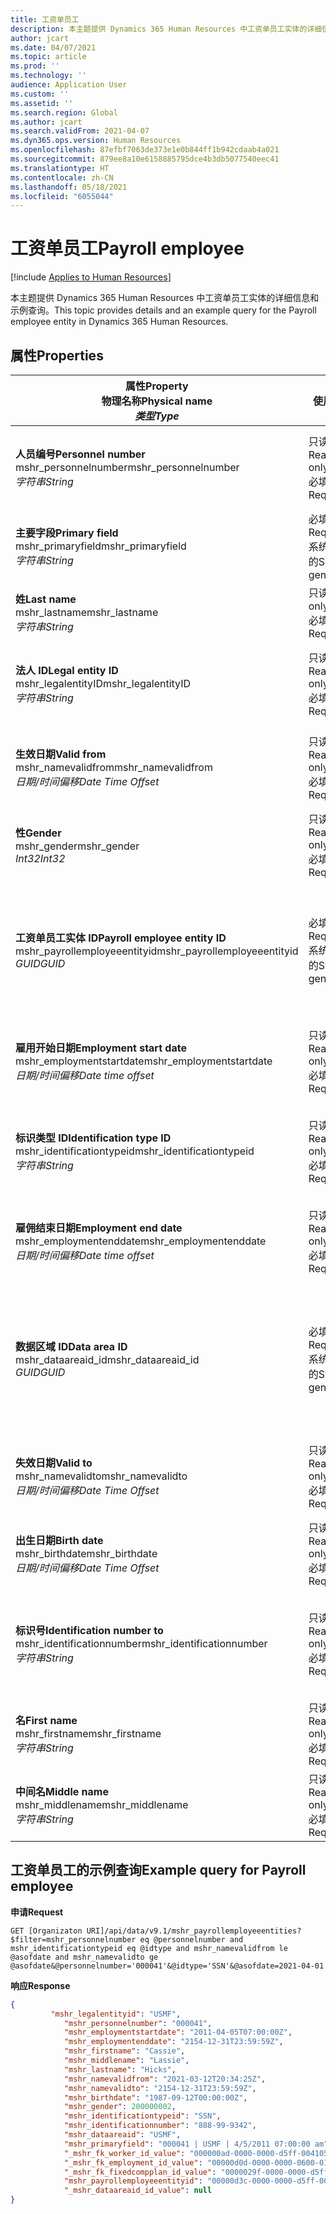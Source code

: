 ```yaml
---
title: 工资单员工
description: 本主题提供 Dynamics 365 Human Resources 中工资单员工实体的详细信息和示例查询。
author: jcart
ms.date: 04/07/2021
ms.topic: article
ms.prod: ''
ms.technology: ''
audience: Application User
ms.custom: ''
ms.assetid: ''
ms.search.region: Global
ms.author: jcart
ms.search.validFrom: 2021-04-07
ms.dyn365.ops.version: Human Resources
ms.openlocfilehash: 87efbf7063de373e1e0b844ff1b942cdaab4a021
ms.sourcegitcommit: 879ee8a10e6158885795dce4b3db5077540eec41
ms.translationtype: HT
ms.contentlocale: zh-CN
ms.lasthandoff: 05/18/2021
ms.locfileid: "6055044"
---
```

# <a name="payroll-employee"></a><span data-ttu-id="0a3db-103">工资单员工</span><span class="sxs-lookup"><span data-stu-id="0a3db-103">Payroll employee</span></span>

[!include [Applies to Human Resources](../includes/applies-to-hr.md)]

<span data-ttu-id="0a3db-104">本主题提供 Dynamics 365 Human Resources 中工资单员工实体的详细信息和示例查询。</span><span class="sxs-lookup"><span data-stu-id="0a3db-104">This topic provides details and an example query for the Payroll employee entity in Dynamics 365 Human Resources.</span></span>

## <a name="properties"></a><span data-ttu-id="0a3db-105">属性</span><span class="sxs-lookup"><span data-stu-id="0a3db-105">Properties</span></span>

| <span data-ttu-id="0a3db-106">属性</span><span class="sxs-lookup"><span data-stu-id="0a3db-106">Property</span></span><br><span data-ttu-id="0a3db-107">**物理名称**</span><span class="sxs-lookup"><span data-stu-id="0a3db-107">**Physical name**</span></span><br><span data-ttu-id="0a3db-108">**_类型_**</span><span class="sxs-lookup"><span data-stu-id="0a3db-108">**_Type_**</span></span> | <span data-ttu-id="0a3db-109">使用</span><span class="sxs-lookup"><span data-stu-id="0a3db-109">Use</span></span> | <span data-ttu-id="0a3db-110">说明</span><span class="sxs-lookup"><span data-stu-id="0a3db-110">Description</span></span> |
| --- | --- | --- |
| <span data-ttu-id="0a3db-111">**人员编号**</span><span class="sxs-lookup"><span data-stu-id="0a3db-111">**Personnel number**</span></span><br><span data-ttu-id="0a3db-112">mshr_personnelnumber</span><span class="sxs-lookup"><span data-stu-id="0a3db-112">mshr_personnelnumber</span></span><br><span data-ttu-id="0a3db-113">*字符串*</span><span class="sxs-lookup"><span data-stu-id="0a3db-113">*String*</span></span> | <span data-ttu-id="0a3db-114">只读</span><span class="sxs-lookup"><span data-stu-id="0a3db-114">Read-only</span></span><br><span data-ttu-id="0a3db-115">必填</span><span class="sxs-lookup"><span data-stu-id="0a3db-115">Required</span></span> | <span data-ttu-id="0a3db-116">员工的唯一人员编号。</span><span class="sxs-lookup"><span data-stu-id="0a3db-116">The employee's unique personnel number.</span></span> |
| <span data-ttu-id="0a3db-117">**主要字段**</span><span class="sxs-lookup"><span data-stu-id="0a3db-117">**Primary field**</span></span><br><span data-ttu-id="0a3db-118">mshr_primaryfield</span><span class="sxs-lookup"><span data-stu-id="0a3db-118">mshr_primaryfield</span></span><br><span data-ttu-id="0a3db-119">*字符串*</span><span class="sxs-lookup"><span data-stu-id="0a3db-119">*String*</span></span> | <span data-ttu-id="0a3db-120">必填</span><span class="sxs-lookup"><span data-stu-id="0a3db-120">Required</span></span><br><span data-ttu-id="0a3db-121">系统生成的</span><span class="sxs-lookup"><span data-stu-id="0a3db-121">System generated</span></span> |  |
| <span data-ttu-id="0a3db-122">**姓**</span><span class="sxs-lookup"><span data-stu-id="0a3db-122">**Last name**</span></span><br><span data-ttu-id="0a3db-123">mshr_lastname</span><span class="sxs-lookup"><span data-stu-id="0a3db-123">mshr_lastname</span></span><br><span data-ttu-id="0a3db-124">*字符串*</span><span class="sxs-lookup"><span data-stu-id="0a3db-124">*String*</span></span> | <span data-ttu-id="0a3db-125">只读</span><span class="sxs-lookup"><span data-stu-id="0a3db-125">Read only</span></span><br><span data-ttu-id="0a3db-126">必填</span><span class="sxs-lookup"><span data-stu-id="0a3db-126">Required</span></span> | <span data-ttu-id="0a3db-127">员工姓氏。</span><span class="sxs-lookup"><span data-stu-id="0a3db-127">Employee last name.</span></span> |
| <span data-ttu-id="0a3db-128">**法人 ID**</span><span class="sxs-lookup"><span data-stu-id="0a3db-128">**Legal entity ID**</span></span><br><span data-ttu-id="0a3db-129">mshr_legalentityID</span><span class="sxs-lookup"><span data-stu-id="0a3db-129">mshr_legalentityID</span></span><br><span data-ttu-id="0a3db-130">*字符串*</span><span class="sxs-lookup"><span data-stu-id="0a3db-130">*String*</span></span> | <span data-ttu-id="0a3db-131">只读</span><span class="sxs-lookup"><span data-stu-id="0a3db-131">Read-only</span></span><br><span data-ttu-id="0a3db-132">必填</span><span class="sxs-lookup"><span data-stu-id="0a3db-132">Required</span></span> | <span data-ttu-id="0a3db-133">指定法人（公司）。</span><span class="sxs-lookup"><span data-stu-id="0a3db-133">Specifies the legal entity (company).</span></span> |
| <span data-ttu-id="0a3db-134">**生效日期**</span><span class="sxs-lookup"><span data-stu-id="0a3db-134">**Valid from**</span></span><br><span data-ttu-id="0a3db-135">mshr_namevalidfrom</span><span class="sxs-lookup"><span data-stu-id="0a3db-135">mshr_namevalidfrom</span></span><br><span data-ttu-id="0a3db-136">*日期/时间偏移*</span><span class="sxs-lookup"><span data-stu-id="0a3db-136">*Date Time Offset*</span></span> | <span data-ttu-id="0a3db-137">只读</span><span class="sxs-lookup"><span data-stu-id="0a3db-137">Read-only</span></span> <br><span data-ttu-id="0a3db-138">必填</span><span class="sxs-lookup"><span data-stu-id="0a3db-138">Required</span></span> | <span data-ttu-id="0a3db-139">员工信息有效的开始日期。</span><span class="sxs-lookup"><span data-stu-id="0a3db-139">Date the employee information is valid from.</span></span>  |
| <span data-ttu-id="0a3db-140">**性**</span><span class="sxs-lookup"><span data-stu-id="0a3db-140">**Gender**</span></span><br><span data-ttu-id="0a3db-141">mshr_gender</span><span class="sxs-lookup"><span data-stu-id="0a3db-141">mshr_gender</span></span><br><span data-ttu-id="0a3db-142">*Int32*</span><span class="sxs-lookup"><span data-stu-id="0a3db-142">*Int32*</span></span> | <span data-ttu-id="0a3db-143">只读</span><span class="sxs-lookup"><span data-stu-id="0a3db-143">Read-only</span></span><br><span data-ttu-id="0a3db-144">必填</span><span class="sxs-lookup"><span data-stu-id="0a3db-144">Required</span></span> | <span data-ttu-id="0a3db-145">员工的性别。</span><span class="sxs-lookup"><span data-stu-id="0a3db-145">The employee's gender.</span></span> |
| <span data-ttu-id="0a3db-146">**工资单员工实体 ID**</span><span class="sxs-lookup"><span data-stu-id="0a3db-146">**Payroll employee entity ID**</span></span><br><span data-ttu-id="0a3db-147">mshr_payrollemployeeentityid</span><span class="sxs-lookup"><span data-stu-id="0a3db-147">mshr_payrollemployeeentityid</span></span><br><span data-ttu-id="0a3db-148">*GUID*</span><span class="sxs-lookup"><span data-stu-id="0a3db-148">*GUID*</span></span> | <span data-ttu-id="0a3db-149">必填</span><span class="sxs-lookup"><span data-stu-id="0a3db-149">Required</span></span><br><span data-ttu-id="0a3db-150">系统生成的</span><span class="sxs-lookup"><span data-stu-id="0a3db-150">System generated</span></span> | <span data-ttu-id="0a3db-151">系统生成的用于唯一标识员工的 GUID 值。</span><span class="sxs-lookup"><span data-stu-id="0a3db-151">A system-generated GUID value to uniquely identify the employee.</span></span> |
| <span data-ttu-id="0a3db-152">**雇用开始日期**</span><span class="sxs-lookup"><span data-stu-id="0a3db-152">**Employment start date**</span></span><br><span data-ttu-id="0a3db-153">mshr_employmentstartdate</span><span class="sxs-lookup"><span data-stu-id="0a3db-153">mshr_employmentstartdate</span></span><br><span data-ttu-id="0a3db-154">*日期/时间偏移*</span><span class="sxs-lookup"><span data-stu-id="0a3db-154">*Date time offset*</span></span> | <span data-ttu-id="0a3db-155">只读</span><span class="sxs-lookup"><span data-stu-id="0a3db-155">Read-only</span></span><br><span data-ttu-id="0a3db-156">必填</span><span class="sxs-lookup"><span data-stu-id="0a3db-156">Required</span></span> | <span data-ttu-id="0a3db-157">员工受雇用的开始日期。</span><span class="sxs-lookup"><span data-stu-id="0a3db-157">The start date of the employee's employment.</span></span> |
| <span data-ttu-id="0a3db-158">**标识类型 ID**</span><span class="sxs-lookup"><span data-stu-id="0a3db-158">**Identification type ID**</span></span><br><span data-ttu-id="0a3db-159">mshr_identificationtypeid</span><span class="sxs-lookup"><span data-stu-id="0a3db-159">mshr_identificationtypeid</span></span><br><span data-ttu-id="0a3db-160">*字符串*</span><span class="sxs-lookup"><span data-stu-id="0a3db-160">*String*</span></span> |<span data-ttu-id="0a3db-161">只读</span><span class="sxs-lookup"><span data-stu-id="0a3db-161">Read-only</span></span><br><span data-ttu-id="0a3db-162">必填</span><span class="sxs-lookup"><span data-stu-id="0a3db-162">Required</span></span> | <span data-ttu-id="0a3db-163">针对员工定义的标识类型。</span><span class="sxs-lookup"><span data-stu-id="0a3db-163">The identification type defined for the employee.</span></span> |
| <span data-ttu-id="0a3db-164">**雇佣结束日期**</span><span class="sxs-lookup"><span data-stu-id="0a3db-164">**Employment end date**</span></span><br><span data-ttu-id="0a3db-165">mshr_employmentenddate</span><span class="sxs-lookup"><span data-stu-id="0a3db-165">mshr_employmentenddate</span></span><br><span data-ttu-id="0a3db-166">*日期/时间偏移*</span><span class="sxs-lookup"><span data-stu-id="0a3db-166">*Date time offset*</span></span> | <span data-ttu-id="0a3db-167">只读</span><span class="sxs-lookup"><span data-stu-id="0a3db-167">Read-only</span></span><br><span data-ttu-id="0a3db-168">必填</span><span class="sxs-lookup"><span data-stu-id="0a3db-168">Required</span></span> |<span data-ttu-id="0a3db-169">员工受雇用的结束日期。</span><span class="sxs-lookup"><span data-stu-id="0a3db-169">The end of the employee's employment.</span></span>  |
| <span data-ttu-id="0a3db-170">**数据区域 ID**</span><span class="sxs-lookup"><span data-stu-id="0a3db-170">**Data area ID**</span></span><br><span data-ttu-id="0a3db-171">mshr_dataareaid_id</span><span class="sxs-lookup"><span data-stu-id="0a3db-171">mshr_dataareaid_id</span></span><br><span data-ttu-id="0a3db-172">*GUID*</span><span class="sxs-lookup"><span data-stu-id="0a3db-172">*GUID*</span></span> | <span data-ttu-id="0a3db-173">必填</span><span class="sxs-lookup"><span data-stu-id="0a3db-173">Required</span></span> <br><span data-ttu-id="0a3db-174">系统生成的</span><span class="sxs-lookup"><span data-stu-id="0a3db-174">System generated</span></span> | <span data-ttu-id="0a3db-175">系统生成的标识法人（公司）的 GUID 值。</span><span class="sxs-lookup"><span data-stu-id="0a3db-175">System-generated GUID value identifying the legal entity (company).</span></span> |
| <span data-ttu-id="0a3db-176">**失效日期**</span><span class="sxs-lookup"><span data-stu-id="0a3db-176">**Valid to**</span></span><br><span data-ttu-id="0a3db-177">mshr_namevalidto</span><span class="sxs-lookup"><span data-stu-id="0a3db-177">mshr_namevalidto</span></span><br><span data-ttu-id="0a3db-178">*日期/时间偏移*</span><span class="sxs-lookup"><span data-stu-id="0a3db-178">*Date Time Offset*</span></span> |  <span data-ttu-id="0a3db-179">只读</span><span class="sxs-lookup"><span data-stu-id="0a3db-179">Read-only</span></span><br><span data-ttu-id="0a3db-180">必填</span><span class="sxs-lookup"><span data-stu-id="0a3db-180">Required</span></span> | <span data-ttu-id="0a3db-181">员工信息有效的结束日期。</span><span class="sxs-lookup"><span data-stu-id="0a3db-181">Date the employee information is valid to.</span></span> |
| <span data-ttu-id="0a3db-182">**出生日期**</span><span class="sxs-lookup"><span data-stu-id="0a3db-182">**Birth date**</span></span><br><span data-ttu-id="0a3db-183">mshr_birthdate</span><span class="sxs-lookup"><span data-stu-id="0a3db-183">mshr_birthdate</span></span><br><span data-ttu-id="0a3db-184">*日期/时间偏移*</span><span class="sxs-lookup"><span data-stu-id="0a3db-184">*Date Time Offset*</span></span> | <span data-ttu-id="0a3db-185">只读</span><span class="sxs-lookup"><span data-stu-id="0a3db-185">Read-only</span></span> <br><span data-ttu-id="0a3db-186">必填</span><span class="sxs-lookup"><span data-stu-id="0a3db-186">Required</span></span> | <span data-ttu-id="0a3db-187">员工的出生日期</span><span class="sxs-lookup"><span data-stu-id="0a3db-187">The employee's birth date</span></span> |
| <span data-ttu-id="0a3db-188">**标识号**</span><span class="sxs-lookup"><span data-stu-id="0a3db-188">**Identification number to**</span></span><br><span data-ttu-id="0a3db-189">mshr_identificationnumber</span><span class="sxs-lookup"><span data-stu-id="0a3db-189">mshr_identificationnumber</span></span><br><span data-ttu-id="0a3db-190">*字符串*</span><span class="sxs-lookup"><span data-stu-id="0a3db-190">*String*</span></span> | <span data-ttu-id="0a3db-191">只读</span><span class="sxs-lookup"><span data-stu-id="0a3db-191">Read-only</span></span> <br><span data-ttu-id="0a3db-192">必填</span><span class="sxs-lookup"><span data-stu-id="0a3db-192">Required</span></span> |<span data-ttu-id="0a3db-193">针对员工定义的标识号。</span><span class="sxs-lookup"><span data-stu-id="0a3db-193">The identification number defined for the employee.</span></span>  |
| <span data-ttu-id="0a3db-194">**名**</span><span class="sxs-lookup"><span data-stu-id="0a3db-194">**First name**</span></span><br><span data-ttu-id="0a3db-195">mshr_firstname</span><span class="sxs-lookup"><span data-stu-id="0a3db-195">mshr_firstname</span></span><br><span data-ttu-id="0a3db-196">*字符串*</span><span class="sxs-lookup"><span data-stu-id="0a3db-196">*String*</span></span> | <span data-ttu-id="0a3db-197">只读</span><span class="sxs-lookup"><span data-stu-id="0a3db-197">Read-only</span></span><br><span data-ttu-id="0a3db-198">必填</span><span class="sxs-lookup"><span data-stu-id="0a3db-198">Required</span></span> | <span data-ttu-id="0a3db-199">员工名字。</span><span class="sxs-lookup"><span data-stu-id="0a3db-199">Employee first name.</span></span> |
| <span data-ttu-id="0a3db-200">**中间名**</span><span class="sxs-lookup"><span data-stu-id="0a3db-200">**Middle name**</span></span><br><span data-ttu-id="0a3db-201">mshr_middlename</span><span class="sxs-lookup"><span data-stu-id="0a3db-201">mshr_middlename</span></span><br><span data-ttu-id="0a3db-202">*字符串*</span><span class="sxs-lookup"><span data-stu-id="0a3db-202">*String*</span></span> | <span data-ttu-id="0a3db-203">只读</span><span class="sxs-lookup"><span data-stu-id="0a3db-203">Read-only</span></span><br><span data-ttu-id="0a3db-204">必填</span><span class="sxs-lookup"><span data-stu-id="0a3db-204">Required</span></span> |<span data-ttu-id="0a3db-205">员工中间名。</span><span class="sxs-lookup"><span data-stu-id="0a3db-205">Employee middle name.</span></span>  |

## <a name="example-query-for-payroll-employee"></a><span data-ttu-id="0a3db-206">工资单员工的示例查询</span><span class="sxs-lookup"><span data-stu-id="0a3db-206">Example query for Payroll employee</span></span>

<span data-ttu-id="0a3db-207">**申请**</span><span class="sxs-lookup"><span data-stu-id="0a3db-207">**Request**</span></span>

```http
GET [Organizaton URI]/api/data/v9.1/mshr_payrollemployeeentities?$filter=mshr_personnelnumber eq @personnelnumber and mshr_identificationtypeid eq @idtype and mshr_namevalidfrom le @asofdate and mshr_namevalidto ge @asofdate&@personnelnumber='000041'&@idtype='SSN'&@asofdate=2021-04-01
```

<span data-ttu-id="0a3db-208">**响应**</span><span class="sxs-lookup"><span data-stu-id="0a3db-208">**Response**</span></span>

```json
{
         "mshr_legalentityid": "USMF",
            "mshr_personnelnumber": "000041",
            "mshr_employmentstartdate": "2011-04-05T07:00:00Z",
            "mshr_employmentenddate": "2154-12-31T23:59:59Z",
            "mshr_firstname": "Cassie",
            "mshr_middlename": "Lassie",
            "mshr_lastname": "Hicks",
            "mshr_namevalidfrom": "2021-03-12T20:34:25Z",
            "mshr_namevalidto": "2154-12-31T23:59:59Z",
            "mshr_birthdate": "1987-09-12T00:00:00Z",
            "mshr_gender": 200000002,
            "mshr_identificationtypeid": "SSN",
            "mshr_identificationnumber": "888-99-9342",
            "mshr_dataareaid": "USMF",
            "mshr_primaryfield": "000041 | USMF | 4/5/2011 07:00:00 am",
            "_mshr_fk_worker_id_value": "000000ad-0000-0000-d5ff-004105000000",
            "_mshr_fk_employment_id_value": "00000d0d-0000-0000-0600-014105000000",
            "_mshr_fk_fixedcompplan_id_value": "0000029f-0000-0000-d5ff-004105000000",
            "mshr_payrollemployeeentityid": "00000d3c-0000-0000-d5ff-004105000000",
            "_mshr_dataareaid_id_value": null
}
```
